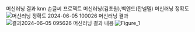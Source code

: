 머신러닝 결과 knn 손글씨 프로젝트 
 머신러닝(김초원),벡엔드(잔넬델)
 머신러닝 정확도 
 ![머신러닝 정확도 2024-06-05 100026](https://github.com/chdnjs4163/minst_knn_mode2/assets/162400165/91eb62ec-e346-49ae-a822-acfdaf73237e)
머신러닝 결과
 ![결과2024-06-05 095626](https://github.com/chdnjs4163/minst_knn_mode2/assets/162400165/2939079b-b3db-4365-b372-2f32908c909d)
머신러닝 결과 내용 
![Figure_1](https://github.com/chdnjs4163/minst_knn_mode2/assets/162400165/87f5a7e8-58a1-490e-8295-9daca4cb6937)
